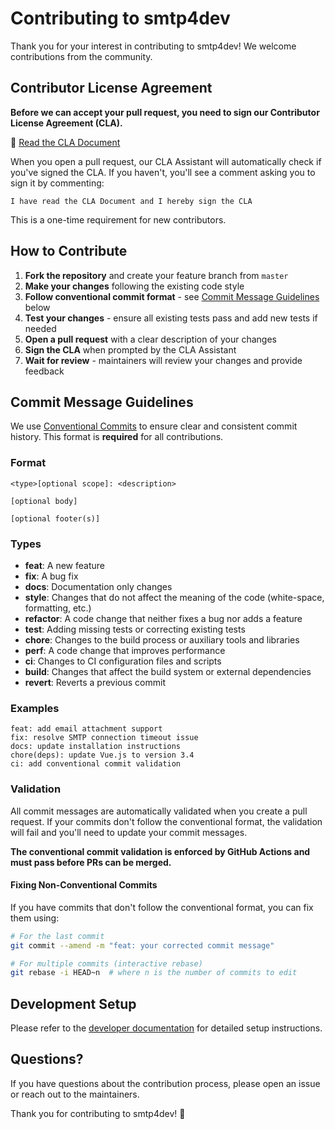 # Contributing to smtp4dev

Thank you for your interest in contributing to smtp4dev! We welcome contributions from the community.

## Contributor License Agreement

**Before we can accept your pull request, you need to sign our Contributor License Agreement (CLA).**

📝 [Read the CLA Document](./CLA.md)

When you open a pull request, our CLA Assistant will automatically check if you've signed the CLA. If you haven't, you'll see a comment asking you to sign it by commenting:

```
I have read the CLA Document and I hereby sign the CLA
```

This is a one-time requirement for new contributors.

## How to Contribute

1. **Fork the repository** and create your feature branch from `master`
2. **Make your changes** following the existing code style
3. **Follow conventional commit format** - see [Commit Message Guidelines](#commit-message-guidelines) below
4. **Test your changes** - ensure all existing tests pass and add new tests if needed
5. **Open a pull request** with a clear description of your changes
6. **Sign the CLA** when prompted by the CLA Assistant
7. **Wait for review** - maintainers will review your changes and provide feedback

## Commit Message Guidelines

We use [Conventional Commits](https://www.conventionalcommits.org/) to ensure clear and consistent commit history. This format is **required** for all contributions.

### Format

```
<type>[optional scope]: <description>

[optional body]

[optional footer(s)]
```

### Types

- **feat**: A new feature
- **fix**: A bug fix
- **docs**: Documentation only changes
- **style**: Changes that do not affect the meaning of the code (white-space, formatting, etc.)
- **refactor**: A code change that neither fixes a bug nor adds a feature
- **test**: Adding missing tests or correcting existing tests
- **chore**: Changes to the build process or auxiliary tools and libraries
- **perf**: A code change that improves performance
- **ci**: Changes to CI configuration files and scripts
- **build**: Changes that affect the build system or external dependencies
- **revert**: Reverts a previous commit

### Examples

```
feat: add email attachment support
fix: resolve SMTP connection timeout issue
docs: update installation instructions
chore(deps): update Vue.js to version 3.4
ci: add conventional commit validation
```

### Validation

All commit messages are automatically validated when you create a pull request. If your commits don't follow the conventional format, the validation will fail and you'll need to update your commit messages.

**The conventional commit validation is enforced by GitHub Actions and must pass before PRs can be merged.**

#### Fixing Non-Conventional Commits

If you have commits that don't follow the conventional format, you can fix them using:

```bash
# For the last commit
git commit --amend -m "feat: your corrected commit message"

# For multiple commits (interactive rebase)
git rebase -i HEAD~n  # where n is the number of commits to edit
```

## Development Setup

Please refer to the [developer documentation](./AGENTS.md) for detailed setup instructions.

## Questions?

If you have questions about the contribution process, please open an issue or reach out to the maintainers.

Thank you for contributing to smtp4dev! 🎉
